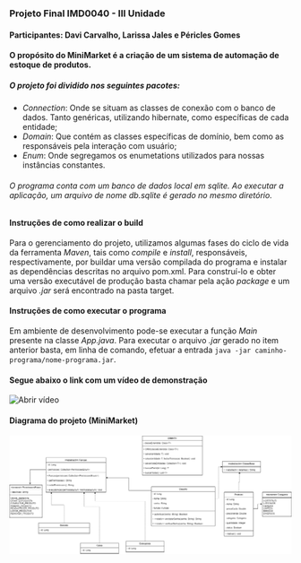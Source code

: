 ### Projeto Final IMD0040 - III Unidade
#### Participantes: Davi Carvalho, Larissa Jales e Péricles Gomes
#### O propósito do MiniMarket é a criação de um sistema de automação de estoque de produtos. 
##### O projeto foi dividido nos seguintes pacotes: 
- *Connection*: Onde se situam as classes de conexão com o banco de dados. Tanto genéricas, utilizando hibernate, como específicas de cada entidade;
- *Domain*: Que contém as classes específicas de domínio, bem como as responsáveis pela interação com usuário;
- *Enum*: Onde segregamos os enumetations utilizados para nossas instâncias constantes. 

###### O programa conta com um banco de dados local em sqlite. Ao executar a aplicação, um arquivo de nome db.sqlite é gerado no mesmo diretório.

#### Instruções de como realizar o build 
Para o gerenciamento do projeto, utilizamos algumas fases do ciclo de vida da ferramenta *Maven*, tais como *compile* e *install*, responsáveis, respectivamente, por buildar uma versão compilada do programa e instalar as dependências descritas no arquivo pom.xml. 
Para construí-lo e obter uma versão executável de produção basta chamar pela ação *package* e um arquivo *.jar* será encontrado na pasta target.

#### Instruções de como executar o programa
Em ambiente de desenvolvimento pode-se executar a função *Main* presente na classe *App.java*.
Para executar o arquivo *.jar* gerado no item anterior basta, em linha de comando, efetuar a entrada `java -jar caminho-programa/nome-programa.jar`.

#### Segue abaixo o link com um vídeo de demonstração
![Abrir vídeo](https://youtu.be/8Ya-ODezW6k)

#### Diagrama do projeto (MiniMarket) 
![diagrama-do-projeto](https://github.com/periclesgdc/lp2-projeto-final/blob/main/diagrama.png)
